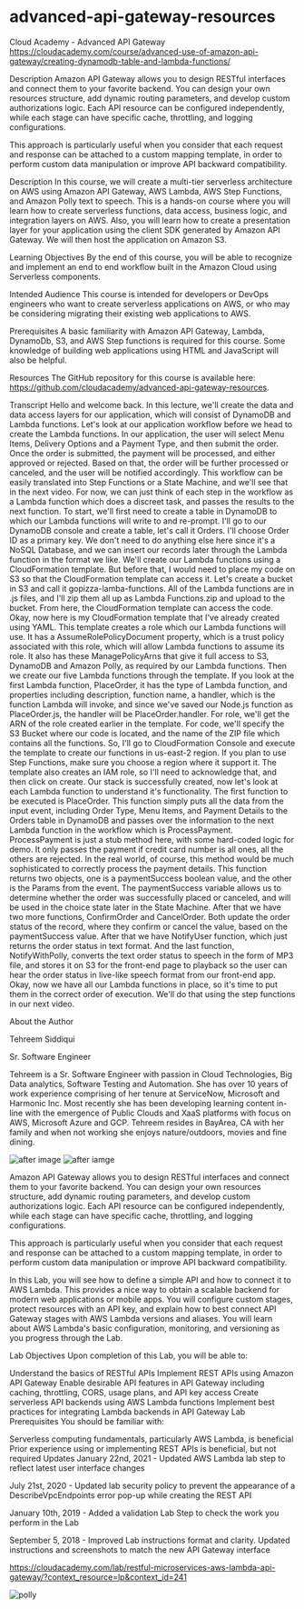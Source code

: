 # advanced-api-gateway-resources
Cloud Academy - Advanced API Gateway
https://cloudacademy.com/course/advanced-use-of-amazon-api-gateway/creating-dynamodb-table-and-lambda-functions/

Description
Amazon API Gateway allows you to design RESTful interfaces and connect them to your favorite backend. You can design your own resources structure, add dynamic routing parameters, and develop custom authorizations logic. Each API resource can be configured independently, while each stage can have specific cache, throttling, and logging configurations.

This approach is particularly useful when you consider that each request and response can be attached to a custom mapping template, in order to perform custom data manipulation or improve API backward compatibility.

Description
In this course, we will create a multi-tier serverless architecture on AWS using Amazon API Gateway, AWS Lambda, AWS Step Functions, and Amazon Polly text to speech. This is a hands-on course where you will learn how to create serverless functions, data access, business logic, and integration layers on AWS. Also, you will learn how to create a presentation layer for your application using the client SDK generated by Amazon API Gateway. We will then host the application on Amazon S3.

Learning Objectives
By the end of this course, you will be able to recognize and implement an end to end workflow built in the Amazon Cloud using Serverless components.

Intended Audience
This course is intended for developers or DevOps engineers who want to create serverless applications on AWS, or who may be considering migrating their existing web applications to AWS.

Prerequisites
A basic familiarity with Amazon API Gateway, Lambda, DynamoDb, S3, and AWS Step functions is required for this course. Some knowledge of building web applications using HTML and JavaScript will also be helpful.

Resources
The GitHub repository for this course is available here: https://github.com/cloudacademy/advanced-api-gateway-resources.

Transcript
Hello and welcome back. In this lecture, we'll create the data and data access layers for our application, which will consist of DynamoDB and Lambda functions. Let's look at our application workflow before we head to create the Lambda functions. In our application, the user will select Menu Items, Delivery Options and a Payment Type, and then submit the order. Once the order is submitted, the payment will be processed, and either approved or rejected. Based on that, the order will be further processed or canceled, and the user will be notified accordingly. This workflow can be easily translated into Step Functions or a State Machine, and we'll see that in the next video. For now, we can just think of each step in the workflow as a Lambda function which does a discreet task, and passes the results to the next function. To start, we'll first need to create a table in DynamoDB to which our Lambda functions will write to and re-prompt. I'll go to our DynamoDB console and create a table, let's call it Orders. I'll choose Order ID as a primary key. We don't need to do anything else here since it's a NoSQL Database, and we can insert our records later through the Lambda function in the format we like. We'll create our Lambda functions using a CloudFormation template. But before that, I would need to place my code on S3 so that the CloudFormation template can access it. Let's create a bucket in S3 and call it gopizza-lamba-functions. All of the Lambda functions are in .js files, and I'll zip them all up as Lambda Functions.zip and upload to the bucket. From here, the CloudFormation template can access the code. Okay, now here is my CloudFormation template that I've already created using YAML. This template creates a role which our Lambda functions will use. It has a AssumeRolePolicyDocument property, which is a trust policy associated with this role, which will allow Lambda functions to assume its role. It also has these ManagePolicyArns that give it full access to S3, DynamoDB and Amazon Polly, as required by our Lambda functions. Then we create our five Lambda functions through the template. If you look at the first Lambda function, PlaceOrder, it has the type of Lambda function, and properties including description, function name, a handler, which is the function Lambda will invoke, and since we've saved our Node.js function as PlaceOrder.js, the handler will be PlaceOrder.handler. For role, we'll get the ARN of the role created earlier in the template. For code, we'll specify the S3 Bucket where our code is located, and the name of the ZIP file which contains all the functions. So, I'll go to CloudFormation Console and execute the template to create our functions in us-east-2 region. If you plan to use Step Functions, make sure you choose a region where it support it. The template also creates an IAM role, so I'll need to acknowledge that, and then click on create. Our stack is successfully created, now let's look at each Lambda function to understand it's functionality. The first function to be executed is PlaceOrder. This function simply puts all the data from the input event, including Order Type, Menu Items, and Payment Details to the Orders table in DynamoDB and passes over the information to the next Lambda function in the workflow which is ProcessPayment. ProcessPayment is just a stub method here, with some hard-coded logic for demo. It only passes the payment if credit card number is all ones, all the others are rejected. In the real world, of course, this method would be much sophisticated to correctly process the payment details. This function returns two objects, one is a paymentSuccess boolean value, and the other is the Params from the event. The paymentSuccess variable allows us to determine whether the order was successfully placed or canceled, and will be used in the choice state later in the State Machine. After that we have two more functions, ConfirmOrder and CancelOrder. Both update the order status of the record, where they confirm or cancel the value, based on the paymentSuccess value. After that we have NotifyUser function, which just returns the order status in text format. And the last function, NotifyWithPolly, converts the text order status to speech in the form of MP3 file, and stores it on S3 for the front-end page to playback so the user can hear the order status in live-like speech format from our front-end app. Okay, now we have all our Lambda functions in place, so it's time to put them in the correct order of execution. We'll do that using the step functions in our next video.

About the Author

Tehreem Siddiqui

Sr. Software Engineer

Tehreem is a Sr. Software Engineer with passion in Cloud Technologies, Big Data analytics, Software Testing and Automation. She has over 10 years of work experience comprising of her tenure at ServiceNow, Microsoft and Harmonic Inc. Most recently she has been developing learning content in-line with the emergence of Public Clouds and XaaS platforms with focus on AWS, Microsoft Azure and GCP. Tehreem resides in BayArea, CA with her family and when not working she enjoys nature/outdoors, movies and fine dining.

![after image](https://assets.cloudacademy.com/bakery/media/uploads/laboratories/environment_start_images/before_L6y0zJY.png)
![after iamge](https://assets.cloudacademy.com/bakery/media/uploads/laboratories/environment_end_images/After_kkGvc81.png)

Amazon API Gateway allows you to design RESTful interfaces and connect them to your favorite backend. You can design your own resources structure, add dynamic routing parameters, and develop custom authorizations logic. Each API resource can be configured independently, while each stage can have specific cache, throttling, and logging configurations.

This approach is particularly useful when you consider that each request and response can be attached to a custom mapping template, in order to perform custom data manipulation or improve API backward compatibility.

In this Lab, you will see how to define a simple API and how to connect it to AWS Lambda. This provides a nice way to obtain a scalable backend for modern web applications or mobile apps. You will configure custom stages, protect resources with an API key, and explain how to best connect API Gateway stages with AWS Lambda versions and aliases. You will learn about AWS Lambda's basic configuration, monitoring, and versioning as you progress through the Lab.

Lab Objectives
Upon completion of this Lab, you will be able to:

Understand the basics of RESTful APIs
Implement REST APIs using Amazon API Gateway
Enable desirable API features in API Gateway including caching, throttling, CORS, usage plans, and API key access
Create serverless API backends using AWS Lambda functions
Implement best practices for integrating Lambda backends in API Gateway
Lab Prerequisites
You should be familiar with:

Serverless computing fundamentals, particularly AWS Lambda, is beneficial
Prior experience using or implementing REST APIs is beneficial, but not required
Updates
January 22nd, 2021 - Updated AWS Lambda lab step to reflect latest user interface changes

July 21st, 2020 - Updated lab security policy to prevent the appearance of a DescribeVpcEndpoints error pop-up while creating the REST API

January 10th, 2019 - Added a validation Lab Step to check the work you perform in the Lab

September 5, 2018 - Improved Lab instructions format and clarity. Updated instructions and screenshots to match the new API Gateway interface

https://cloudacademy.com/lab/restful-microservices-aws-lambda-api-gateway/?context_resource=lp&context_id=241

![polly](https://docs.amazonaws.cn/en_us/sdk-for-javascript/v2/developer-guide/images/browserscenario.png)




